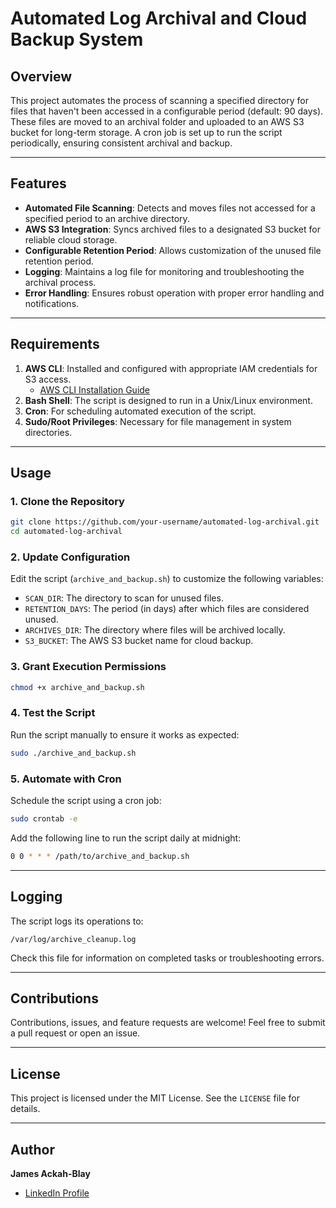 
# Automated Log Archival and Cloud Backup System

## Overview
This project automates the process of scanning a specified directory for files that haven't been accessed in a configurable period (default: 90 days). These files are moved to an archival folder and uploaded to an AWS S3 bucket for long-term storage. A cron job is set up to run the script periodically, ensuring consistent archival and backup.

---

## Features
- **Automated File Scanning**: Detects and moves files not accessed for a specified period to an archive directory.
- **AWS S3 Integration**: Syncs archived files to a designated S3 bucket for reliable cloud storage.
- **Configurable Retention Period**: Allows customization of the unused file retention period.
- **Logging**: Maintains a log file for monitoring and troubleshooting the archival process.
- **Error Handling**: Ensures robust operation with proper error handling and notifications.

---

## Requirements
1. **AWS CLI**: Installed and configured with appropriate IAM credentials for S3 access.
   - [AWS CLI Installation Guide](https://docs.aws.amazon.com/cli/latest/userguide/install-cliv2.html)
2. **Bash Shell**: The script is designed to run in a Unix/Linux environment.
3. **Cron**: For scheduling automated execution of the script.
4. **Sudo/Root Privileges**: Necessary for file management in system directories.

---

## Usage

### 1. Clone the Repository
```bash
git clone https://github.com/your-username/automated-log-archival.git
cd automated-log-archival
```

### 2. Update Configuration
Edit the script (`archive_and_backup.sh`) to customize the following variables:
- `SCAN_DIR`: The directory to scan for unused files.
- `RETENTION_DAYS`: The period (in days) after which files are considered unused.
- `ARCHIVES_DIR`: The directory where files will be archived locally.
- `S3_BUCKET`: The AWS S3 bucket name for cloud backup.

### 3. Grant Execution Permissions
```bash
chmod +x archive_and_backup.sh
```

### 4. Test the Script
Run the script manually to ensure it works as expected:
```bash
sudo ./archive_and_backup.sh
```

### 5. Automate with Cron
Schedule the script using a cron job:
```bash
sudo crontab -e
```
Add the following line to run the script daily at midnight:
```bash
0 0 * * * /path/to/archive_and_backup.sh
```

---

## Logging
The script logs its operations to:
```
/var/log/archive_cleanup.log
```
Check this file for information on completed tasks or troubleshooting errors.

---

## Contributions
Contributions, issues, and feature requests are welcome! Feel free to submit a pull request or open an issue.

---

## License
This project is licensed under the MIT License. See the `LICENSE` file for details.

---

## Author
**James Ackah-Blay**  
- [LinkedIn Profile](https://linkedin.com/in/jamesackahblay)
